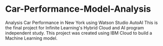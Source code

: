 # Car-Performance-Model-Analysis
Analysis Car Performance in New York using Watson Studio AutoAI
This is the final project for Infinite Learning's Hybrid Cloud and AI program independent study. This project was created using IBM Cloud to build a Machine Learning model.
